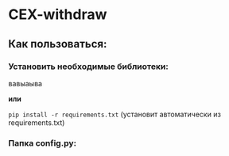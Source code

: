 # CEX-withdraw
## Как пользоваться:
### Установить необходимые библиотеки:

вавыаыва              

**или** 

```pip install -r requirements.txt``` (установит автоматически из requirements.txt)
### Папка config.py:


